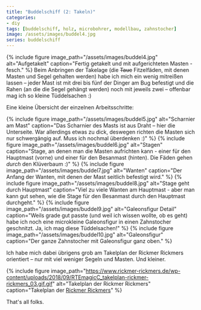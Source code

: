 ```yaml
---
title: "Buddelschiff (2: Takeln)"
categories:
- diy
tags: [buddelschiff, holz, microbohrer, modellbau, zahnstocher]
image: /assets/images/buddel4.jpg
series: buddelschiff
---
```

{% include figure image_path="/assets/images/buddel4.jpg" alt="Aufgetakelt" caption="Fertig getakelt und mit aufgerichteten Masten - fesch." %}
Beim Anbringen der Takelage (die ~~Taue~~ Fitzelfäden, mit denen Masten und Segel gehalten werden) habe ich mich ein wenig mitreißen lassen – jeder Mast ist mit drei bis fünf der Dinger am Bug befestigt und die Rahen (an die die Segel gehängt werden) noch mit jeweils zwei – offenbar mag ich so kleine Tüddelsachen :)


Eine kleine Übersicht der einzelnen Arbeitsschritte:


{% include figure image_path="/assets/images/buddel5.jpg" alt="Scharnier am Mast" caption="Das Scharnier des Masts ist aus Draht – hier die Unterseite. War allerdings etwas zu dick, deswegen richten die Masten sich nur schwergängig auf. Muss ich nochmal überdenken :)" %}
{% include figure image_path="/assets/images/buddel6.jpg" alt="Stagen" caption="Stage, an denen man die Masten aufrichten kann - einer für den Hauptmast (vorne) und einer für den Besanmast (hinten).  Die Fäden gehen _durch_ den Klüverbaum :)" %}
{% include figure image_path="/assets/images/buddel7.jpg" alt="Wanten" caption="Der Anfang der Wanten, mit denen der Mast seitlich befestigt wird." %}
{% include figure image_path="/assets/images/buddel8.jpg" alt="Stage geht durch Hauptmast" caption="Viel zu viele Wanten am Hauptmast - aber man kann gut sehen, wie die Stage für den Besanmast durch den Hauptmast durchgeht." %}
{% include figure image_path="/assets/images/buddel9.jpg" alt="Galeonsfigur Detail" caption="Weils grade gut passte (und weil ich wissen wollte, ob es geht) habe ich noch eine microkleine Galeonsfigur in einen Zahnstocher geschnitzt. Ja, ich mag diese Tüddelsachen!" %}
{% include figure image_path="/assets/images/buddel10.jpg" alt="Galeonsfigur" caption="Der ganze Zahnstocher mit Galeonsfigur ganz oben." %}

Ich habe mich dabei übrigens grob am Takelplan der Rickmer Rickmers orientiert – nur mit viel weniger Segeln und Masten. Und kleiner.

{% include figure image_path="https://www.rickmer-rickmers.de/wp-content/uploads/2018/09/RTEmagicC_takelplan-rickmer-rickmers_03.gif.gif" alt="Takelplan der Rickmer Rickmers" caption="Takelplan der [Rickmer Rickmers](http://www.rickmer-rickmers.de/museum/seitenriss/)" %}

That's all folks.